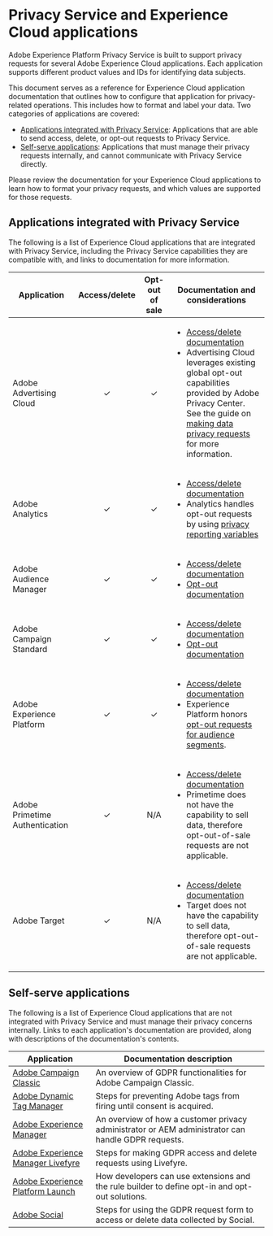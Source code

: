 # Privacy Service and Experience Cloud applications

Adobe Experience Platform Privacy Service is built to support privacy requests for several Adobe Experience Cloud applications. Each application supports different product values and IDs for identifying data subjects.

This document serves as a reference for Experience Cloud application documentation that outlines how to configure that application for privacy-related operations. This includes how to format and label your data. Two categories of applications are covered:

* [Applications integrated with Privacy Service](#applications-integrated-with-privacy-service): Applications that are able to send access, delete, or opt-out requests to Privacy Service.
* [Self-serve applications](#self-serve-applications): Applications that must manage their privacy requests internally, and cannot communicate with Privacy Service directly.

Please review the documentation for your Experience Cloud applications to learn how to format your privacy requests, and which values are supported for those requests.

## Applications integrated with Privacy Service

The following is a list of Experience Cloud applications that are integrated with Privacy Service, including the Privacy Service capabilities they are compatible with, and links to documentation for more information.

Application | Access/delete | Opt-out of sale | Documentation and considerations
--- | :---: | :---: | ---
Adobe Advertising Cloud | ✓ | ✓ | <ul><li>[Access/delete documentation](https://marketing.adobe.com/resources/help/en_US/advertising-cloud/ad-cloud-gdpr.html) </li><li>Advertising Cloud leverages existing global opt-out capabilities provided by Adobe Privacy Center. See the guide on [making data privacy requests](https://docs.adobe.com/content/help/en/audience-manager/user-guide/overview/data-privacy/data-privacy-requests.html#opt-out-requests) for more information.</li></ul>
Adobe Analytics | ✓ | ✓ | <ul><li>[Access/delete documentation](https://marketing.adobe.com/resources/help/en_US/analytics/gdpr/index.html)</li><li>Analytics handles opt-out requests by using [privacy reporting variables](https://docs.adobe.com/content/help/en/analytics/admin/data-governance/consent-variables.html)</li></ul>
Adobe Audience Manager | ✓ | ✓ | <ul><li>[Access/delete documentation](https://marketing.adobe.com/resources/help/en_US/aam/aam-gdpr.html)</li><li>[Opt-out documentation](https://docs.adobe.com/content/help/en/audience-manager/user-guide/features/declared-ids.html)</li></ul>
Adobe Campaign Standard | ✓ | ✓ | <ul><li>[Access/delete documentation](https://docs.campaign.adobe.com/doc/standard/getting_started/en/ACS_GDPR.html)</li><li>[Opt-out documentation](https://docs.adobe.com/content/help/en/campaign-standard/using/profiles-and-audiences/understanding-opt-in-and-opt-out-processes/about-opt-in-and-opt-out-in-campaign.html)</li></ul>
Adobe Experience Platform | ✓ | ✓ | <ul><li>[Access/delete documentation](../../technical_overview/privacy_service_overview/gdpr-on-platform-overview.md)</li><li>Experience Platform honors [opt-out requests for audience segments](../../technical_overview/segmentation/honoring-opt-outs.md).</li></ul>
Adobe Primetime Authentication | ✓ | N/A | <ul><li>[Access/delete documentation](http://tve.helpdocsonline.com/how-to-make-a-privacy-request)</li><li>Primetime does not have the capability to sell data, therefore opt-out-of-sale requests are not applicable.</li></ul>
Adobe Target | ✓ | N/A | <ul><li>[Access/delete documentation](https://marketing.adobe.com/resources/help/en_US/target/target/privacy-and-general-data-protection-regulation.html)</li><li>Target does not have the capability to sell data, therefore opt-out-of-sale requests are not applicable.</li></ul>

<!-- (To include once access/delete documentation is available)
Adobe Customer Attributes (CRS) | ✓ | N/A | <ul><li>Customer Attributes does not have the capability to sell data, therefore opt-out-of-sale requests are not applicable.</li></ul>
-->

## Self-serve applications

The following is a list of Experience Cloud applications that are not integrated with Privacy Service and must manage their privacy concerns internally. Links to each application's documentation are provided, along with descriptions of the documentation's contents.

| Application | Documentation description |
| ------- | ----------- |
| [Adobe Campaign Classic](https://docs.campaign.adobe.com/doc/AC/getting_started/EN/ACC_GDPR.html) | An overview of GDPR functionalities for Adobe Campaign Classic. |
| [Adobe Dynamic Tag Manager](https://marketing.adobe.com/resources/help/en_US/dtm/opt-in.html) | Steps for preventing Adobe tags from firing until consent is acquired. |
| [Adobe Experience Manager](https://helpx.adobe.com/experience-manager/6-4/managing/using/gdpr-compliance.html) | An overview of how a customer privacy administrator or AEM administrator can handle GDPR requests. |
| [Adobe Experience Manager Livefyre](https://marketing.adobe.com/resources/help/en_US/livefyre/c_gdpr_compliance.html) | Steps for making GDPR access and delete requests using Livefyre. |
| [Adobe Experience Platform Launch](https://docs.adobelaunch.com/client-side-information/deploy-javascript-tags-to-opt-in-to-launch) | How developers can use extensions and the rule builder to define opt-in and opt-out solutions. |
| [Adobe Social](https://marketing.adobe.com/resources/help/en_US/social/c_gdpr-request.html) | Steps for using the GDPR request form to access or delete data collected by Social. |